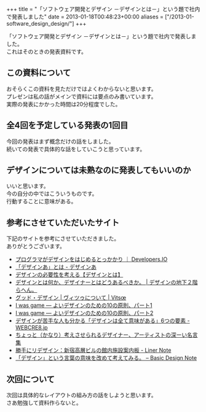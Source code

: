 +++
title = "「ソフトウェア開発とデザイン －デザインとは－」という題で社内で発表しました"
date = 2013-01-18T00:48:23+00:00
aliases = ["/2013-01-software_design_design/"]
+++

<script async class="speakerdeck-embed" data-id="c3481e0042e80130b322123138156909" data-ratio="1.77777777777778" src="//speakerdeck.com/assets/embed.js"></script>

「ソフトウェア開発とデザイン －デザインとは－」という題で社内で発表しました。  
これはそのときの発表資料です。

## この資料について

おそらくこの資料を見ただけではよくわからないと思います。  
プレゼンは私の話がメインで資料には要点のみ書いています。  
実際の発表にかかった時間は20分程度でした。

## 全4回を予定している発表の1回目

今回の発表はまず概念だけの話をしました。  
続いての発表で具体的な話をしていこうと思っています。

## デザインについては未熟なのに発表してもいいのか

いいと思います。  
今の自分の中ではこういうものです。  
行動することに意味がある。

## 参考にさせていただいたサイト

下記のサイトを参考にさせていただきました。  
ありがとうございます。

- [プログラマがデザインをはじめるとっかかり ｜ Developers.IO](https://dev.classmethod.jp/etc/programmer-design/)
- [「デザインあ」とは - デザインあ](http://www.nhk.or.jp/design-ah/about/)
- [デザインの必要性を考える【デザインとは】](http://creators-manual.com/designtoha/)
- [デザインとは何か、デザイナーとはどうあるべきか。 | デザインの地下２階らへん。](http://taisuke-k.jugem.jp/?eid=43)
- [グッド・デザイン | ヴィツゥについて | Vitsœ](https://www.vitsoe.com/jp/about/good-design)
- [I was game — よいデザインのための10の原則、パート1](http://iwasgame.tumblr.com/post/94328628421/%E3%82%88%E3%81%84%E3%83%87%E3%82%B6%E3%82%A4%E3%83%B3%E3%81%AE%E3%81%9F%E3%82%81%E3%81%AE10%E3%81%AE%E5%8E%9F%E5%89%87%E3%83%91%E3%83%BC%E3%83%881)
- [I was game — よいデザインのための10の原則、パート2](http://iwasgame.tumblr.com/post/94329933226/%E3%82%88%E3%81%84%E3%83%87%E3%82%B6%E3%82%A4%E3%83%B3%E3%81%AE%E3%81%9F%E3%82%81%E3%81%AE10%E3%81%AE%E5%8E%9F%E5%89%87%E3%83%91%E3%83%BC%E3%83%882)
- [デザインが苦手な人も分かる「デザインは全て意味がある」6つの要素 - WEBCRE8.jp](http://webcre8.jp/think/meaning-all-design.html)
- [ちょっと（かなり）考えさせられるデザイナー、アーティストの深ーい名言集](http://webdesignrecipes.com/designer-and-artist-quotes/)
- [勝手にリデザイン：新宿高層ビルの館内施設案内板 - Liner Note](https://note.openvista.jp/2011/redesigning-shinjuku-building-sign/)
- [「デザイン」という言葉の意味を改めて考えてみる。 – Basic Design Note](https://basicdesign-note.com/what-is-design/)

## 次回について

次回は具体的なレイアウトの組み方の話をしようと思います。  
さあ勉強して資料作らないと。

